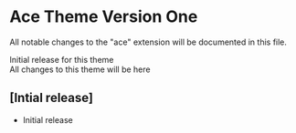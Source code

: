 # Ace Theme Version One

All notable changes to the "ace" extension will be documented in this file.

Initial release for this theme
<br>
All changes to this theme will be here

## [Intial release]

- Initial release
